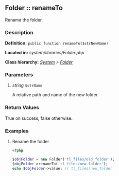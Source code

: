 
Folder :: renameTo
-------------------------------------------

Rename the folder.


### Description ###

**Definition:** `public function renameTo($strNewName)`

**Located in:** *system/libraries/Folder.php*

**Class hierarchy:** *[System](../System.md) > [Folder](../Folder.md)*


### Parameters ###

1. *string* `$strName`

	A relative path and name of the new folder.


### Return Values ###

True on success, false otherwise.


### Examples ###

1. Rename the folder

	```php
	<?php

	$objFolder = new Folder('tl_files/old_folder');
	$objFolder->renameTo('tl_files/new_folder');
	echo $objFolder->value; // tl_files/new_folder
	```

